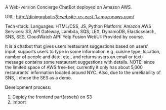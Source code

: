 A Web-version Concierge ChatBot deployed on Amazon AWS.

URL: http://diningrobot.s3-website-us-east-1.amazonaws.com/

Tech-stack:
Languages: HTML/CSS, JS, Python
Platform: Amazon AWS
Services: S3, API Gateway, Lambda, SQS, LEX, DynamoDB, Elasticsearch, SNS, SES, CloudWatch
API: Yelp Fusion
WebUI: Provided by course.

It is a chatbot that gives users restaurant suggestions based on users' input,  supports users to type in some information e.g. cuisine type, location, number of people and date, etc., and returns users an email or text-message contains some restaurant suggestions with details.
NOTE: since the limited space of AWS free-tier, currently it only has about 5,000 restaurants' information located around NYC. Also, due to the unreliability of SNS, I chose the SES as a demo.

Development process:
1. Deploy the frontend part(assets) on S3
2. Import 

